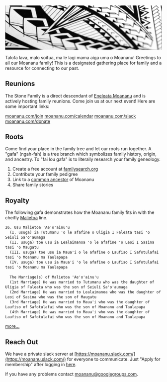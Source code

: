 ![Samoan Tattoo Pattern](assets/images/pattern.jpg)

Talofa lava, malo soifua, ma le lagi mama aiga uma o Moananu! Greetings to all our Moananu family! This is a designated gathering place for family and a resource for connecting to our past.

## Reunions
The Stone Family is a direct descendant of [Eneleata Moananu](https://www.familysearch.org/tree/person/details/KW6H-HFB) and is actively hosting family reunions. Come join us at our next event! Here are some important links:

[moananu.com/join](http://moananu.com/join)
[moananu.com/calendar](http://moananu.com/calendar)
[moananu.com/slack](http://moananu.com/slack)  
[moananu.com/donate](http://moananu.com/donate)  

## Roots
Come find your place in the family tree and let our roots run together. A "gafa" (ngah-fah) is a tree branch which symbolizes family history, origin, and ancestry. To "fai lou gafa" is to literally research your family geneology.

1. Create a free account at [familysearch.org](https://www.familysearch.org/)
2. Contribute your family pedigree
3. Link to a [common ancestor](https://www.familysearch.org/tree/person/details/KW6H-HFB) of Moananu
4. Share family stories

## Royalty
The following gafa demonstrates how the Moananu family fits in with the cheifly [Malietoa](https://en.wikipedia.org/wiki/Malietoa) line.

```
26. Usu Malietoa 'Ae'o'ainu'u  
  (I. usuga) ia Tutumanu 'o le afafine o Uligia I Faleata tasi 'o Seiuli Sa'o'aumaga  
  (II. usuga) toe usu ia Lealaimanoa 'o le afafine 'o Leoi I Sasina tasi 'o Maugatu  
  (III. usuga) toe usu ia Maua'i o le afafine o Laufiso I Safotulafai tasi 'o Moananu ma Taulapapa  
  (IV. usuga) toe usu ia Maua'i 'o le afafine o Laufiso I Safotulafai tasi 'o Moananu ma Taulapapa  
  
  The Marriage(s) of Malietoa 'Ae'o'ainu'u  
  (1st Marriage) He was married to Tutumanu who was the daughter of Uligia of Faleata who was the son of Seiuli Sa'o'aumaga  
  (2nd Marriage) He was married to Lealaimanoa who was the daughter of Leoi of Sasina who was the son of Maugatu  
  (3rd Marriage) He was married to Maua'i who was the daughter of Laufiso of Safotulafai who was the son of Moananu and Taulapapa  
  (4th Marriage) He was married to Maua'i who was the daughter of Laufiso of Safotulafai who was the son of Moananu and Taulapapa
```
[more...](malietoa-uitualagi.md)

## Reach Out
We have a private slack server at [https://moananu.slack.com/](https://moananu.slack.com/) for everyone to communicate. Just "Apply for membership" after logging in [here](https://groups.google.com/forum/#!forum/moananu).

If you have any problems contact [moananu@googlegroups.com](https://groups.google.com/forum/#!forum/moananu).